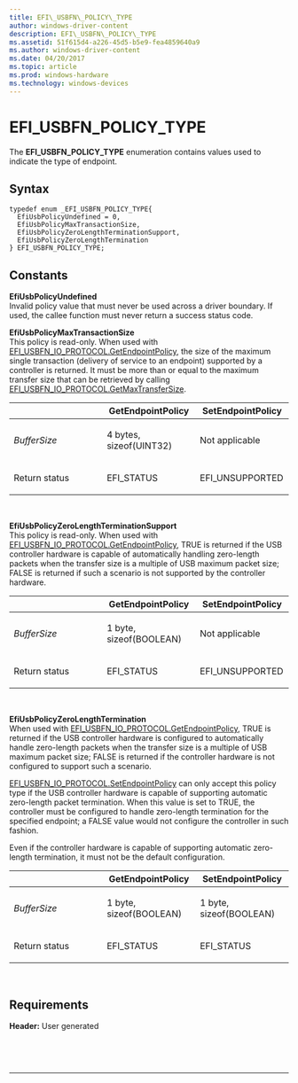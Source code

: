 ```yaml
---
title: EFI\_USBFN\_POLICY\_TYPE
author: windows-driver-content
description: EFI\_USBFN\_POLICY\_TYPE
ms.assetid: 51f615d4-a226-45d5-b5e9-fea4859640a9
ms.author: windows-driver-content
ms.date: 04/20/2017
ms.topic: article
ms.prod: windows-hardware
ms.technology: windows-devices
---
```


# EFI\_USBFN\_POLICY\_TYPE


The **EFI\_USBFN\_POLICY\_TYPE** enumeration contains values used to indicate the type of endpoint.

## Syntax


``` syntax
typedef enum _EFI_USBFN_POLICY_TYPE{
  EfiUsbPolicyUndefined = 0, 
  EfiUsbPolicyMaxTransactionSize, 
  EfiUsbPolicyZeroLengthTerminationSupport, 
  EfiUsbPolicyZeroLengthTermination
} EFI_USBFN_POLICY_TYPE;
```

## Constants


<a href="" id="efiusbpolicyundefined"></a>**EfiUsbPolicyUndefined**  
Invalid policy value that must never be used across a driver boundary. If used, the callee function must never return a success status code.

<a href="" id="efiusbpolicymaxtransactionsize"></a>**EfiUsbPolicyMaxTransactionSize**  
This policy is read-only. When used with [EFI\_USBFN\_IO\_PROTOCOL.GetEndpointPolicy](efi-usbfn-io-protocolgetendpointpolicy.md), the size of the maximum single transaction (delivery of service to an endpoint) supported by a controller is returned. It must be more than or equal to the maximum transfer size that can be retrieved by calling [EFI\_USBFN\_IO\_PROTOCOL.GetMaxTransferSize](efi-usbfn-io-protocolgetmaxtransfersize.md).

<table>
<colgroup>
<col width="33%" />
<col width="33%" />
<col width="33%" />
</colgroup>
<thead>
<tr class="header">
<th></th>
<th>GetEndpointPolicy</th>
<th>SetEndpointPolicy</th>
</tr>
</thead>
<tbody>
<tr class="odd">
<td><p><em>BufferSize</em></p></td>
<td><p>4 bytes, sizeof(UINT32)</p></td>
<td><p>Not applicable</p></td>
</tr>
<tr class="even">
<td><p>Return status</p></td>
<td><p>EFI_STATUS</p></td>
<td><p>EFI_UNSUPPORTED</p></td>
</tr>
</tbody>
</table>

 

<a href="" id="efiusbpolicyzerolengthterminationsupport"></a>**EfiUsbPolicyZeroLengthTerminationSupport**  
This policy is read-only. When used with [EFI\_USBFN\_IO\_PROTOCOL.GetEndpointPolicy](efi-usbfn-io-protocolgetendpointpolicy.md), TRUE is returned if the USB controller hardware is capable of automatically handling zero-length packets when the transfer size is a multiple of USB maximum packet size; FALSE is returned if such a scenario is not supported by the controller hardware.

<table>
<colgroup>
<col width="33%" />
<col width="33%" />
<col width="33%" />
</colgroup>
<thead>
<tr class="header">
<th></th>
<th>GetEndpointPolicy</th>
<th>SetEndpointPolicy</th>
</tr>
</thead>
<tbody>
<tr class="odd">
<td><p><em>BufferSize</em></p></td>
<td><p>1 byte, sizeof(BOOLEAN)</p></td>
<td><p>Not applicable</p></td>
</tr>
<tr class="even">
<td><p>Return status</p></td>
<td><p>EFI_STATUS</p></td>
<td><p>EFI_UNSUPPORTED</p></td>
</tr>
</tbody>
</table>

 

<a href="" id="efiusbpolicyzerolengthtermination"></a>**EfiUsbPolicyZeroLengthTermination**  
When used with [EFI\_USBFN\_IO\_PROTOCOL.GetEndpointPolicy](efi-usbfn-io-protocolgetendpointpolicy.md), TRUE is returned if the USB controller hardware is configured to automatically handle zero-length packets when the transfer size is a multiple of USB maximum packet size; FALSE is returned if the controller hardware is not configured to support such a scenario.

[EFI\_USBFN\_IO\_PROTOCOL.SetEndpointPolicy](efi-usbfn-io-protocolsetendpointpolicy.md) can only accept this policy type if the USB controller hardware is capable of supporting automatic zero-length packet termination. When this value is set to TRUE, the controller must be configured to handle zero-length termination for the specified endpoint; a FALSE value would not configure the controller in such fashion.

Even if the controller hardware is capable of supporting automatic zero-length termination, it must not be the default configuration.

<table>
<colgroup>
<col width="33%" />
<col width="33%" />
<col width="33%" />
</colgroup>
<thead>
<tr class="header">
<th></th>
<th>GetEndpointPolicy</th>
<th>SetEndpointPolicy</th>
</tr>
</thead>
<tbody>
<tr class="odd">
<td><p><em>BufferSize</em></p></td>
<td><p>1 byte, sizeof(BOOLEAN)</p></td>
<td><p>1 byte, sizeof(BOOLEAN)</p></td>
</tr>
<tr class="even">
<td><p>Return status</p></td>
<td><p>EFI_STATUS</p></td>
<td><p>EFI_STATUS</p></td>
</tr>
</tbody>
</table>

 

## Requirements


**Header:** User generated

 

 


--------------------



